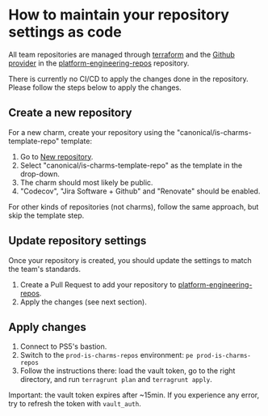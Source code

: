 # How to maintain your repository settings as code

All team repositories are managed through [terraform](https://www.terraform.io/)
and the [Github provider](https://registry.terraform.io/providers/integrations/github/latest/docs)
in the [platform-engineering-repos](https://github.com/canonical/platform-engineering-repos/) repository.

There is currently no CI/CD to apply the changes done in the repository. 
Please follow the steps below to apply the changes.

## Create a new repository

For a new charm, create your repository using the "canonical/is-charms-template-repo" template:

1. Go to [New repository](https://github.com/new).
2. Select "canonical/is-charms-template-repo" as the template in the drop-down.
3. The charm should most likely be public.
4. "Codecov", "Jira Software + Github" and "Renovate" should be enabled.

For other kinds of repositories (not charms), follow the same approach, but skip the template step.


## Update repository settings

Once your repository is created, you should update the settings to match the team's standards.

1. Create a Pull Request to add your repository to [platform-engineering-repos](https://github.com/canonical/platform-engineering-repos/tree/main/charm-engineering-teams/platform-engineering/repos).
2. Apply the changes (see next section).


## Apply changes

1. Connect to PS5's bastion.
2. Switch to the `prod-is-charms-repos` environment: `pe prod-is-charms-repos`
3. Follow the instructions there: load the vault token, go to the right directory, and run `terragrunt plan` and `terragrunt apply`.

Important: the vault token expires after ~15min. If you experience any error, try to refresh the token with `vault_auth`.